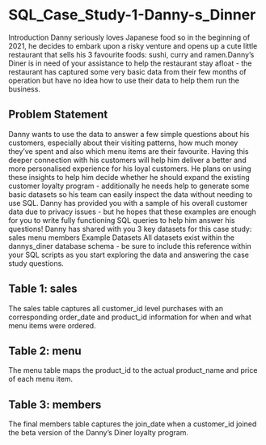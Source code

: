 # SQL_Case_Study-1-Danny-s_Dinner
Introduction Danny seriously loves Japanese food so in the beginning of 2021, he decides to embark upon a risky venture and opens up a cute little restaurant that sells his 3 favourite foods: sushi, curry and ramen.Danny’s Diner is in need of your assistance to help the restaurant stay afloat - the restaurant has captured some very basic data from their few months of operation but have no idea how to use their data to help them run the business.
## Problem Statement
Danny wants to use the data to answer a few simple questions about his customers, especially about their visiting patterns, how much money they’ve spent and also which menu items are their favourite. Having this deeper connection with his customers will help him deliver a better and more personalised experience for his loyal customers.
He plans on using these insights to help him decide whether he should expand the existing customer loyalty program - additionally he needs help to generate some basic datasets so his team can easily inspect the data without needing to use SQL.
Danny has provided you with a sample of his overall customer data due to privacy issues - but he hopes that these examples are enough for you to write fully functioning SQL queries to help him answer his questions!
Danny has shared with you 3 key datasets for this case study:
sales
menu
members
Example Datasets
All datasets exist within the dannys_diner database schema - be sure to include this reference within your SQL scripts as you start exploring the data and answering the case study questions.
## Table 1: sales
The sales table captures all customer_id level purchases with an corresponding order_date and product_id information for when and what menu items were ordered.
## Table 2: menu
The menu table maps the product_id to the actual product_name and price of each menu item.
## Table 3: members
The final members table captures the join_date when a customer_id joined the beta version of the Danny’s Diner loyalty program.
